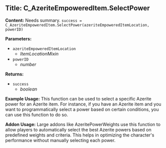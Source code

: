 ## Title: C_AzeriteEmpoweredItem.SelectPower

**Content:**
Needs summary.
`success = C_AzeriteEmpoweredItem.SelectPower(azeriteEmpoweredItemLocation, powerID)`

**Parameters:**
- `azeriteEmpoweredItemLocation`
  - *ItemLocationMixin*
- `powerID`
  - *number*

**Returns:**
- `success`
  - *boolean*

**Example Usage:**
This function can be used to select a specific Azerite power for an Azerite item. For instance, if you have an Azerite item and you want to programmatically select a power based on certain conditions, you can use this function to do so.

**Addon Usage:**
Large addons like AzeritePowerWeights use this function to allow players to automatically select the best Azerite powers based on predefined weights and criteria. This helps in optimizing the character's performance without manually selecting each power.